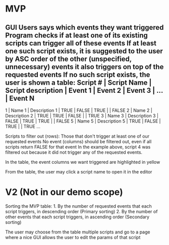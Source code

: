 # MVP

GUI
Users says which events they want triggered
Program checks if at least one of its existing scripts can trigger all of these events
If at least one such script exists, it is suggested to the user by ASC order of the other (unspecified, unnecessary) events it also triggers on top of the requested events
If no such script exists, the user is shown a table:
Script # | Script Name | Script description | Event 1 | Event 2 | Event 3 | ... | Event N
-----------------------------------------------------------------------------------------
1        | Name 1      | Description 1      | TRUE    | FALSE   | TRUE    |     | FALSE
2        | Name 2      | Description 2      | TRUE    | TRUE    | FALSE   |     | TRUE
3        | Name 3      | Description 3      | FALSE   | TRUE    | TRUE    |     | FALSE
5        | Name 5      | Description 5      | TRUE    | FALSE   | TRUE    |     | TRUE
...

Scripts to filter out (rows): Those that don't trigger at least one of our requested events
No event (columns) should be filtered out, even if all scripts return FALSE for that event
In the example above, script 4 was filtered out because it did not trigger any of the requested events.

In the table, the event columns we want triggered are highlighted in yellow

From the table, the user may click a script name to open it in the editor

# V2 (Not in our demo scope)
Sorting the MVP table:
    1. By the number of requested events that each script triggers, in descending order (Primary sorting)
    2. By the number of other events that each script triggers, in ascending order (Secondary sorting)

The user may choose from the table multiple scripts and go to a page where a nice GUI allows the user to edit the params of that script
